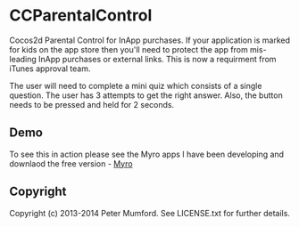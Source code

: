 # CCParentalControl

Cocos2d Parental Control for InApp purchases. If your application is marked for kids on the app store then you'll need to protect the app from mis-leading InApp purchases or external links. This is now a requirment from iTunes approval team.

The user will need to complete a mini quiz which consists of a single question. The user has 3 attempts to get the right answer. Also, the button needs to be pressed and held for 2 seconds.

## Demo
To see this in action please see the Myro apps I have been developing and downlaod the free version - [Myro](https://itunes.apple.com/gb/artist/nickrose-ltd/id555329940)

## Copyright

Copyright (c) 2013-2014 Peter Mumford. See LICENSE.txt for further details.
